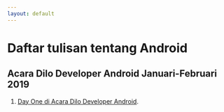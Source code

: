 ```yaml
---
layout: default
---
```


# Daftar tulisan tentang Android

## Acara Dilo Developer Android Januari-Februari 2019
1. [Day One di Acara Dilo Developer Android](./post/android/dayonediloandroid).


